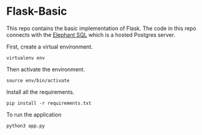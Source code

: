 # Flask-Basic

This repo contains the basic implementation of Flask. 
The code in this repo connects with the [Elephant SQL](https://www.elephantsql.com/) which is a hosted Postgres server.

First, create a virtual environment.

```
virtualenv env
```
Then activate the environment.
```
source env/bin/activate
```

Install all the requirements.

```
pip install -r requirements.txt
```
To run the application 
```
python3 app.py
```
